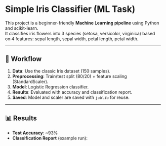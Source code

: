 # Simple Iris Classifier (ML Task)

This project is a beginner-friendly **Machine Learning pipeline** using Python and scikit-learn.  
It classifies iris flowers into 3 species (setosa, versicolor, virginica) based on 4 features: sepal length, sepal width, petal length, petal width.

---

## 🔑 Workflow
1. **Data**: Use the classic Iris dataset (150 samples).
2. **Preprocessing**: Train/test split (80/20) + feature scaling (StandardScaler).
3. **Model**: Logistic Regression classifier.
4. **Results**: Evaluated with accuracy and classification report.
5. **Saved**: Model and scaler are saved with `joblib` for reuse.

---

## 📊 Results
- **Test Accuracy**: ~93%  
- **Classification Report** (example run):

